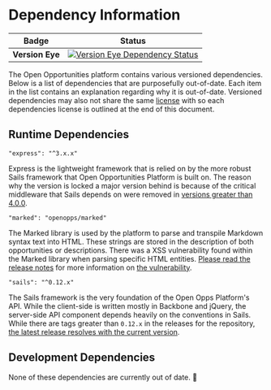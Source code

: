 # Dependency Information

Badge | Status
--- | ---
**Version Eye** | [![Version Eye Dependency Status](https://www.versioneye.com/user/projects/57297a80a0ca35004baf7d09/badge.svg?style=flat-square)](https://www.versioneye.com/user/projects/57297a80a0ca35004baf7d09#tab-dependencies)

The Open Opportunities platform contains various versioned dependencies. Below
is a list of dependencies that are purposefully out-of-date. Each item in the
list contains an explanation regarding why it is out-of-date. Versioned
dependencies may also not share the same [license](LICENSE.md) with so each
dependencies license is outlined at the end of this document.

## Runtime Dependencies

    "express": "^3.x.x"

Express is the lightweight framework that is relied on by the more robust
Sails framework that Open Opportunities Platform is built on. The reason why the
version is locked a major version behind is because of the critical middleware
that Sails depends on were removed in [versions greater than 4.0.0][express-reason].

[express-reason]: https://github.com/expressjs/express/blob/master/History.md?_ga=1.190227883.1428253699.1469419900#400--2014-04-09 "Express 4.0.0 Release Notes"

    "marked": "openopps/marked"

The Marked library is used by the platform to parse and transpile Markdown
syntax text into HTML. These strings are stored in the description of both
opportunities or descriptions. There was a XSS vulnerability found within the
Marked library when parsing specific HTML entities. [Please read the release
notes][marked-reason] for more information on [the vulnerability][marked-issue].

[marked-reason]: https://github.com/openopps/openopps-platform/releases/tag/v0.10.6 "Open Opps 0.10.6 release notes"
[marked-issue]: https://snyk.io/blog/marked-xss-vulnerability/ "Snyk Marked XSS Vulnerability"

    "sails": "^0.12.x"

The Sails framework is the very foundation of the Open Opps Platform's API.
While the client-side is written mostly in Backbone and jQuery, the server-side
API component depends heavily on the conventions in Sails. While there are tags
greater than `0.12.x` in the releases for the repository, [the latest release
resolves with the current version][sails-reason].

[sails-reason]: https://github.com/balderdashy/sails/releases/latest "Sails Latest Release"

## Development Dependencies

None of these dependencies are currently out of date. :tada:
